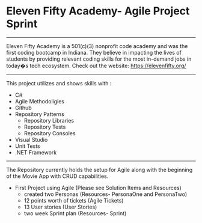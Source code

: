 ﻿# Eleven Fifty Academy- Agile Project Sprint

_____________________________________________________

Eleven Fifty Academy is a 501(c)(3) nonprofit code academy and was the first coding 
bootcamp in Indiana. They believe in impacting the lives of students by providing relevant coding 
skills for the most in-demand jobs in today�s tech ecosystem. Check out the website: <https://elevenfifty.org/>

______________________________________________________________________________________________________________

This project utilizes and shows skills with :
* C#
* Agile Methodoligies
* Github
* Repository Patterns
	- Repository Libraries
	- Repository Tests
	- Repository Consoles
* Visual Studio
* Unit Tests
* .NET Framework

______________________________________________________________________________________________________________

The Repository currently holds the setup for Agile along with the beginning of the Movie App with CRUD capabilities.  

* First Project using Agile (Please see Solution Items and Resources)
	- created two Personas (Resources- PersonaOne and PersonaTwo)
	- 12 points worth of tickets (Agile Tickets)
	- 13 User stories (User Stories)
	- two week Sprint plan (Resources- Sprint)


